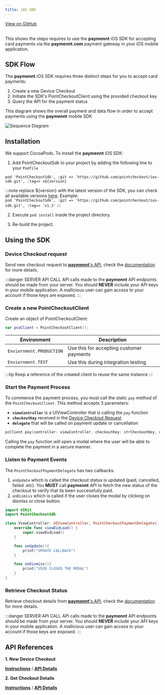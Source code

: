 ```yaml
---
title: iOS SDK
---
```


<a className="button button--primary button--large" href="http://www.github.com/pointcheckout/ios-sdk">
  View on GitHub
</a>

<br />
<br />

This shows the steps requires to use the **paymennt** iOS SDK for accepting card payments via the **paymennt.com** payment gateway in your iOS mobile application.

## SDK Flow

The **paymennt** iOS SDK requires three distinct steps for you to accept card payments:

1. Create a new Device Checkout
2. Initiate the SDK's PointCheckoutClient using the provided checkout key
3. Query the API for the payment status

This diagram shows the overall payment and data flow in order to accept payments using the **paymennt** mobile SDK

![Sequence Diagram](/img/docs/integrate/sdks/sdk-flow.png)

## Installation

We support CocoaPods. To install the **paymennt** iOS SDK:

1. Add PointCheckoutSdk to your project by adding the following line to your `Podfile`

```
pod 'PointCheckoutSdk', :git => 'https://github.com/pointcheckout/ios-sdk.git', :tag=> v${version}
```

:::note
replace ${version} with the latest version of the SDK, you can check all available versions [here](https://github.com/pointcheckout/merchant-ios-sdk/releases). Example: <br />
`pod 'PointCheckoutSdk', :git => 'https://github.com/pointcheckout/ios-sdk.git', :tag=> 'v1.3'`
:::

2. Execute `pod install` inside the project directory.

3. Re-build the project.

## Using the SDK

### Device Checkout request

Send new checkout request to [**paymennt**'s API](/api/#operation/create-web-checkout), check the [documentation](/docs/payment/mobile) for more details.

:::danger SERVER API CALL
API calls made to the **paymennt** API endpoints should be made from your server. You should **NEVER** include your API keys in your mobile application. A mallicious user can gain access to your account if those keys are exposed.
:::

### Create a new PointCheckoutClient

Create an object of PointCheckoutClient:

```swift
var pcoClient = PointCheckoutClient();
```

| Environment              | Description                              |
| ------------------------ | ---------------------------------------- |
| `Enviornment.PRODUCTION` | Use this for accepting customer payments |
| `Enviornment.TEST`       | Use this during integration testing      |

:::tip
Keep a reference of the created client to reuse the same instance
:::

### Start the Payment Process

To commence the payment process, you must call the static `pay` method of the `PointCheckoutClient`. This method accepts 3 parameters:

- **`viewController`** is a UIViewController that is calling the `pay` function
- **`checkoutKey`** received in the [Device Checkout Request](#device-checkout-request)
- **`delegate`** that will be called on payment update or cancellation

```swift
pcClient.pay(controller: viewController, checkoutKey: strCheckoutKey, delegate: callback)
```

Calling the `pay` function will open a modal where the user will be able to complete the payment in a secure manner.

### Listen to Payment Events

The `PointCheckoutPaymentDelegate` has two callbacks:

1. `onUpdate` which is called the checkout status is updated (paid, cancelled, failed .etc). You **MUST** call **paymennt** API to fetch the new status of the checkout to verify that its been successfully paid.
2. `onDismiss` which is called if the user closes the modal by clicking on dismiss or close button.

```swift
import UIKit
import PointCheckoutSdk

class ViewController: UIViewController, PointCheckoutPaymentDelegate{
    override func viewDidLoad() {
        super.viewDidLoad()
    }

    func onUpdate(){
        print("UPDATE CALLBACK")
    }

    func onDismiss(){
        print("USER CLOSED THE MODAL")
    }
}
```

### Retrieve Checkout Status

Retrieve checkout details from [**paymennt**'s API](/api/#operation/get-checkout), check the [documentation](/docs/payment/mobile) for more details.

:::danger SERVER API CALL
API calls made to the **paymennt** API endpoints should be made from your server. You should **NEVER** include your API keys in your mobile application. A mallicious user can gain access to your account if those keys are exposed.
:::

## API References

**1. New Device Checkout**

[**Instructions**](/api/#operation/get-checkout) / [**API Details**](/api/#operation/get-checkout)

**2. Get Checkout Details**

[**Instructions**](/api/#operation/get-checkout) / [**API Details**](/api/#operation/get-checkout)
